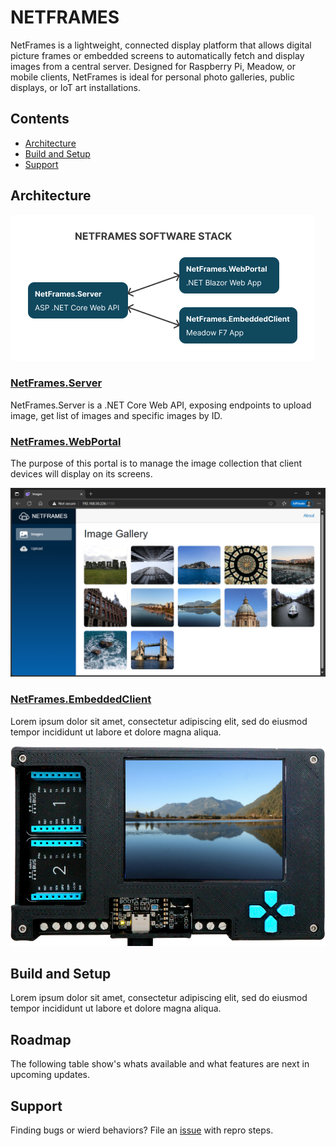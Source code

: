 # NETFRAMES

NetFrames is a lightweight, connected display platform that allows digital picture frames or embedded screens to automatically fetch and display images from a central server. Designed for Raspberry Pi, Meadow, or mobile clients, NetFrames is ideal for personal photo galleries, public displays, or IoT art installations.

## Contents

* [Architecture](#architecture)
* [Build and Setup](#build-and-setup)
* [Support](#support)

## Architecture

![NetFrames.WebPortal](Assets/netframes-software-stack.png)

### [NetFrames.Server](/Source/NetFrames.Server/)

NetFrames.Server is a .NET Core Web API, exposing endpoints to upload image, get list of images and specific images by ID. 

### [NetFrames.WebPortal](/Source/NetFrames.WebPortal/)

The purpose of this portal is to manage the image collection that client devices will display on its screens.

![NetFrames.WebPortal](Assets/netframes-portal.png)

### [NetFrames.EmbeddedClient](/Source/NetFrames.EmbeddedClient/)

Lorem ipsum dolor sit amet, consectetur adipiscing elit, sed do eiusmod tempor incididunt ut labore et dolore magna aliqua.

![NetFrames.EmbeddedClient](Assets/netframes-embedded-client.png)

## Build and Setup

Lorem ipsum dolor sit amet, consectetur adipiscing elit, sed do eiusmod tempor incididunt ut labore et dolore magna aliqua.


## Roadmap

The following table show's whats available and what features are next in upcoming updates.

## Support

Finding bugs or wierd behaviors? File an [issue](https://github.com/jorgedevs/NetFrames/issues) with repro steps.

